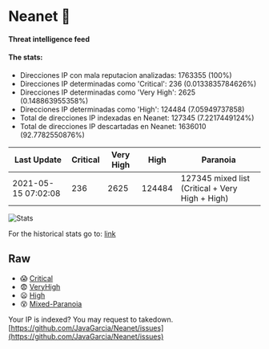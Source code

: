 # Neanet :hocho:
#### Threat intelligence feed
#### The stats:

- Direcciones IP con mala reputacion analizadas: 1763355 (100%)
- Direcciones IP determinadas como 'Critical':  236 (0.0133835784626%)
- Direcciones IP determinadas como 'Very High':  2625 (0.148863955358%)
- Direcciones IP determinadas como 'High':  124484 (7.05949737858)
- Total de direcciones IP indexadas en Neanet:  127345 (7.2217449124%)
- Total de direcciones IP descartadas en Neanet:  1636010 (92.7782550876%)

| Last Update | Critical | Very High | High | Paranoia |
| --- | --- | --- | --- | --- |
| 2021-05-15 07:02:08 | 236 | 2625 | 124484 | 127345 mixed list (Critical + Very High + High)|

![Stats](https://docs.google.com/spreadsheets/d/e/2PACX-1vSnaNMIXVabIpDJjufMlzH7poXnshF3mgd8Is1g9ytUEzVsP5my4Trn8f-xkoLLQ38xpL3HtmUexLo6/pubchart?oid=501124687&format=image)

For the historical stats go to: [link](/stats.csv)
## Raw
- :scream: [Critical](https://raw.githubusercontent.com/JavaGarcia/Neanet/master/blacklists/neanet_critical.txt)
- :fearful: [VeryHigh](https://raw.githubusercontent.com/JavaGarcia/Neanet/master/blacklists/neanet_veryHigh.txtt)
- :frowning: [High](https://raw.githubusercontent.com/JavaGarcia/Neanet/master/blacklists/neanet_high.txt)
- :dizzy_face: [Mixed-Paranoia](https://raw.githubusercontent.com/JavaGarcia/Neanet/master/blacklists/neanet_all.txt)


Your IP is indexed? You may request to takedown. [https://github.com/JavaGarcia/Neanet/issues](https://github.com/JavaGarcia/Neanet/issues)








































































































































































































































































































































































































































































































































































































































































































































































































































































































































































































































































































































































































































































































































































































































































































































































































































































































































































































































































































































































































































































































































































































































































































































































































































































































































































































































































































































































































































































































































































































































































































































































































































































































































































































































































































































































































































































































































































































































































































































































































































































































































































































































































































































































































































































































































































































































































































































































































































































































































































































































































































































































































































































































































































































































































































































































































































































































































































































































































































































































































































































































































































































































































































































































































































































































































































